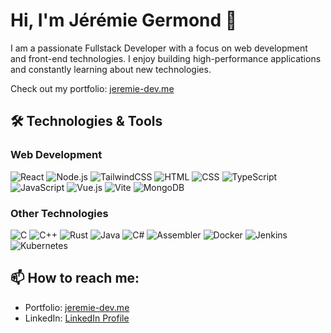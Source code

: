 # Hi, I'm Jérémie Germond 👋

I am a passionate Fullstack Developer with a focus on web development and front-end technologies. I enjoy building high-performance applications and constantly learning about new technologies.

Check out my portfolio: [jeremie-dev.me](https://www.jeremie-dev.me/)

## 🛠️ Technologies & Tools

### Web Development
![React](https://img.shields.io/badge/-React-61DAFB?logo=react&logoColor=black&style=flat-square)
![Node.js](https://img.shields.io/badge/-Node.js-339933?logo=node.js&logoColor=white&style=flat-square)
![TailwindCSS](https://img.shields.io/badge/-TailwindCSS-38B2AC?logo=tailwind-css&logoColor=white&style=flat-square)
![HTML](https://img.shields.io/badge/-HTML5-E34F26?logo=html5&logoColor=white&style=flat-square)
![CSS](https://img.shields.io/badge/-CSS3-1572B6?logo=css3&logoColor=white&style=flat-square)
![TypeScript](https://img.shields.io/badge/-TypeScript-007ACC?logo=typescript&logoColor=white&style=flat-square)
![JavaScript](https://img.shields.io/badge/-JavaScript-F7DF1E?logo=javascript&logoColor=black&style=flat-square)
![Vue.js](https://img.shields.io/badge/-Vue.js-4FC08D?logo=vue.js&logoColor=white&style=flat-square)
![Vite](https://img.shields.io/badge/-Vite-646CFF?logo=vite&logoColor=white&style=flat-square)
![MongoDB](https://img.shields.io/badge/-MongoDB-47A248?logo=mongodb&logoColor=white&style=flat-square)

### Other Technologies
![C](https://img.shields.io/badge/-C-A8B9CC?logo=c&logoColor=white&style=flat-square)
![C++](https://img.shields.io/badge/-C++-00599C?logo=c%2B%2B&logoColor=white&style=flat-square)
![Rust](https://img.shields.io/badge/-Rust-000000?logo=rust&logoColor=white&style=flat-square)
![Java](https://img.shields.io/badge/-Java-007396?logo=java&logoColor=white&style=flat-square)
![C#](https://img.shields.io/badge/-C%23-239120?logo=c-sharp&logoColor=white&style=flat-square)
![Assembler](https://img.shields.io/badge/-Assembler-525252?style=flat-square)
![Docker](https://img.shields.io/badge/-Docker-2496ED?logo=docker&logoColor=white&style=flat-square)
![Jenkins](https://img.shields.io/badge/-Jenkins-D24939?logo=jenkins&logoColor=white&style=flat-square)
![Kubernetes](https://img.shields.io/badge/-Kubernetes-326CE5?logo=kubernetes&logoColor=white&style=flat-square)

## 📫 How to reach me:
- Portfolio: [jeremie-dev.me](https://www.jeremie-dev.me/)
- LinkedIn: [LinkedIn Profile]([https://www.linkedin.com/in/jeremie-germond/](https://www.linkedin.com/in/jeremiegermond-984547211/))

